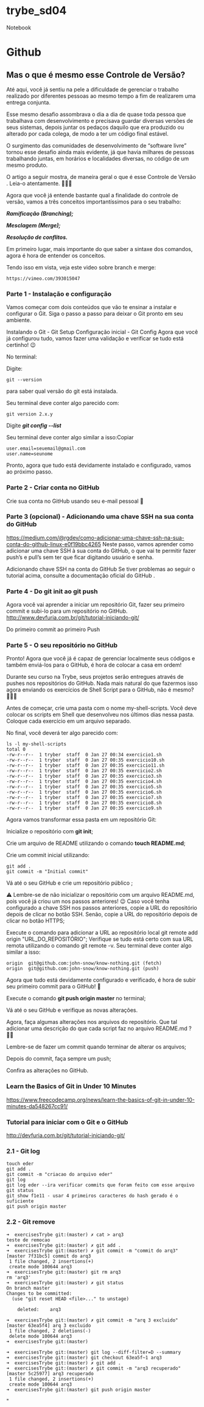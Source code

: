 # trybe_sd04
Notebook

# Github
## Mas o que é mesmo esse Controle de Versão?
Até aqui, você já sentiu na pele a dificuldade de gerenciar o trabalho realizado por diferentes pessoas ao mesmo tempo a fim de realizarem uma entrega conjunta.

Esse mesmo desafio assombrava o dia a dia de quase toda pessoa que trabalhava com desenvolvimento e precisava guardar diversas versões de seus sistemas, depois juntar os pedaços daquilo que era produzido ou alterado por cada colega, de modo a ter um código final estável.

O surgimento das comunidades de desenvolvimento de “software livre” tornou esse desafio ainda mais evidente, já que havia milhares de pessoas trabalhando juntas, em horários e localidades diversas, no código de um mesmo produto.

O artigo a seguir mostra, de maneira geral o que é esse Controle de Versão . Leia-o atentamente. 👩🏽‍🏫

Agora que você já entende bastante qual a finalidade do controle de versão, vamos a três conceitos importantíssimos para o seu trabalho:

***Ramificação (Branching);***

***Mesclagem (Merge);***

***Resolução de conflitos.***

Em primeiro lugar, mais importante do que saber a sintaxe dos comandos, agora é hora de entender os conceitos.

Tendo isso em vista, veja este video sobre branch e merge:

```
https://vimeo.com/393015047
```

### Parte 1 - Instalação e configuração

Vamos começar com dois conteúdos que vão te ensinar a instalar e configurar o Git. Siga o passo a passo para deixar o Git pronto em seu ambiente.

Instalando o Git - Git Setup
Configuração inicial - Git Config
Agora que você já configurou tudo, vamos fazer uma validação e verificar se tudo está certinho! 😉

No terminal:

Digite:
```
git --version 
```
para saber qual versão do git está instalada.


Seu terminal deve conter algo parecido com:
```
git version 2.x.y
```
Digite ***git config --list***

Seu terminal deve conter algo similar a isso:Copiar
```
user.email=seuemail@gmail.com
user.name=seunome
```
Pronto, agora que tudo está devidamente instalado e configurado, vamos ao próximo passo.

### Parte 2 - Criar conta no GitHub
Crie sua conta no GitHub usando seu e-mail pessoal 🐙

### Parte 3 (opcional) - Adicionando uma chave SSH na sua conta do GitHub
https://medium.com/@rgdev/como-adicionar-uma-chave-ssh-na-sua-conta-do-github-linux-e0f19bbc4265
Neste passo, vamos aprender como adicionar uma chave SSH à sua conta do GitHub, o que vai te permitir fazer push’s e pull’s sem ter que ficar digitando usuário e senha.

Adicionando chave SSH na conta do GitHub
Se tiver problemas ao seguir o tutorial acima, consulte a documentação oficial do GitHub .

### Parte 4 - Do git init ao git push
Agora você vai aprender a iniciar um repositório Git, fazer seu primeiro commit e subi-lo para um repositório no GitHub.
http://www.devfuria.com.br/git/tutorial-iniciando-git/

Do primeiro commit ao primeiro Push
### Parte 5 - O seu repositório no GitHub
Pronto! Agora que você já é capaz de gerenciar localmente seus códigos e também enviá-los para o GitHub, é hora de colocar a casa em ordem!

Durante seu curso na Trybe, seus projetos serão entregues através de pushes nos repositórios do GitHub. Nada mais natural do que fazermos isso agora enviando os exercícios de Shell Script para o GitHub, não é mesmo? 👨🏽‍💻

Antes de começar, crie uma pasta com o nome my-shell-scripts. Você deve colocar os scripts em Shell que desenvolveu nos últimos dias nessa pasta. Coloque cada exercício em um arquivo separado.

No final, você deverá ter algo parecido com:

```
ls -l my-shell-scripts
total 0
-rw-r--r--  1 tryber  staff  0 Jan 27 00:34 exercicio1.sh
-rw-r--r--  1 tryber  staff  0 Jan 27 00:35 exercicio10.sh
-rw-r--r--  1 tryber  staff  0 Jan 27 00:35 exercicio11.sh
-rw-r--r--  1 tryber  staff  0 Jan 27 00:35 exercicio2.sh
-rw-r--r--  1 tryber  staff  0 Jan 27 00:35 exercicio3.sh
-rw-r--r--  1 tryber  staff  0 Jan 27 00:35 exercicio4.sh
-rw-r--r--  1 tryber  staff  0 Jan 27 00:35 exercicio5.sh
-rw-r--r--  1 tryber  staff  0 Jan 27 00:35 exercicio6.sh
-rw-r--r--  1 tryber  staff  0 Jan 27 00:35 exercicio7.sh
-rw-r--r--  1 tryber  staff  0 Jan 27 00:35 exercicio8.sh
-rw-r--r--  1 tryber  staff  0 Jan 27 00:35 exercicio9.sh
```

Agora vamos transformar essa pasta em um repositório Git:

Inicialize o repositório com **git init**;

Crie um arquivo de README utilizando o comando **touch README.md**;

Crie um commit inicial utilizando:

```
git add .
git commit -m "Initial commit"
```
Vá até o seu GitHub e crie um repositório público ;

⚠️ Lembre-se de não inicializar o repositório com um arquivo README.md, pois você já criou um nos passos anteriores! 😉
Caso você tenha configurado a chave SSH nos passos anteriores, copie a URL do repositório depois de clicar no botão SSH. Senão, copie a URL do repositório depois de clicar no botão HTTPS;

Execute o comando para adicionar a URL ao repositório local git remote add origin "URL_DO_REPOSITÓRIO";
Verifique se tudo está certo com sua URL remota utilizando o comando git remote -v. Seu terminal deve conter algo similar a isso:

```
origin	git@github.com:john-snow/know-nothing.git (fetch)
origin	git@github.com:john-snow/know-nothing.git (push)
```
Agora que tudo está devidamente configurado e verificado, é hora de subir seu primeiro commit para o GitHub! 🤩

Execute o comando **git push origin master** no terminal;

Vá até o seu GitHub e verifique as novas alterações.

Agora, faça algumas alterações nos arquivos do repositório. Que tal adicionar uma descrição do que cada script faz no arquivo README.md ? 💪🏼

Lembre-se de fazer um commit quando terminar de alterar os arquivos;

Depois do commit, faça sempre um push;

Confira as alterações no GitHub.

### Learn the Basics of Git in Under 10 Minutes

https://www.freecodecamp.org/news/learn-the-basics-of-git-in-under-10-minutes-da548267cc91/

### Tutorial para iniciar com o Git e o GitHub
http://devfuria.com.br/git/tutorial-iniciando-git/


### 2.1 - Git log

```
touch eder
git add .
git commit -m "criacao do arquivo eder"
git log
git log eder --ira verificar commits que foram feito com esse arquivo
git status
git show f1e11 - usar 4 primeiros caracteres do hash gerado é o suficiente
git push origin master
```

### 2.2 - Git remove


```
➜  exercisesTrybe git:(master) ✗ cat > arq3       
teste de remocao
➜  exercisesTrybe git:(master) ✗ git add .             
➜  exercisesTrybe git:(master) ✗ git commit -m "commit do arq3"  
[master 7f31bc5] commit do arq3
 1 file changed, 2 insertions(+)
 create mode 100644 arq3
➜  exercisesTrybe git:(master) git rm arq3                   
rm 'arq3'
➜  exercisesTrybe git:(master) ✗ git status
On branch master
Changes to be committed:
  (use "git reset HEAD <file>..." to unstage)

	deleted:    arq3

➜  exercisesTrybe git:(master) ✗ git commit -m "arq 3 excluido"
[master 63ea5f4] arq 3 excluido
 1 file changed, 2 deletions(-)
 delete mode 100644 arq3
➜  exercisesTrybe git:(master) 

➜  exercisesTrybe git:(master) git log --diff-filter=D --summary
➜  exercisesTrybe git:(master) git checkout 63ea5f~1 arq3       
➜  exercisesTrybe git:(master) ✗ git add .                 
➜  exercisesTrybe git:(master) ✗ git commit -m "arq3 recuperado"
[master 5c25977] arq3 recuperado
 1 file changed, 2 insertions(+)
 create mode 100644 arq3
➜  exercisesTrybe git:(master) git push origin master   
```

"